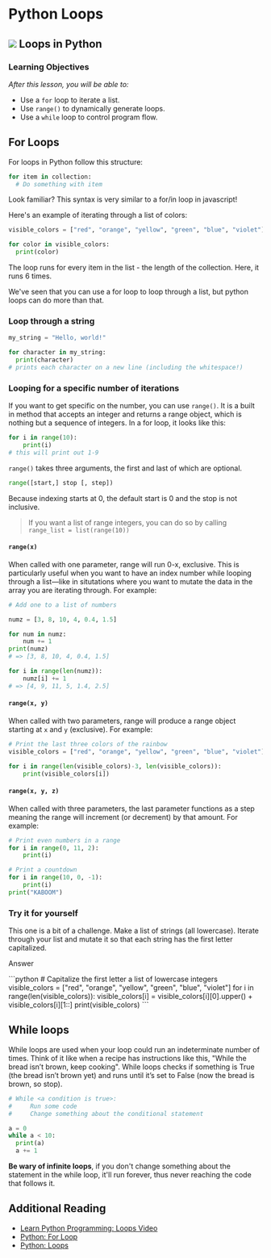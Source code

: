 # Python Loops

## ![](https://ga-dash.s3.amazonaws.com/production/assets/logo-9f88ae6c9c3871690e33280fcf557f33.png) Loops in Python

### Learning Objectives

_After this lesson, you will be able to:_

* Use a `for` loop to iterate a list.
* Use `range()` to dynamically generate loops.
* Use a `while` loop to control program flow.

## For Loops

For loops in Python follow this structure:

```python
for item in collection:
  # Do something with item
```

Look familiar? This syntax is very similar to a for/in loop in javascript!

Here's an example of iterating through a list of colors:

```python
visible_colors = ["red", "orange", "yellow", "green", "blue", "violet"]

for color in visible_colors:
  print(color)
```

The loop runs for every item in the list - the length of the collection. Here, it runs 6 times.

We've seen that you can use a for loop to loop through a list, but python loops can do more than that.

### Loop through a string

```python
my_string = "Hello, world!"

for character in my_string:
  print(character)
# prints each character on a new line (including the whitespace!)
```

### Looping for a specific number of iterations

If you want to get specific on the number, you can use `range()`. It is a built in method that accepts an integer and returns a range object, which is nothing but a sequence of integers. In a for loop, it looks like this:

```python
for i in range(10):
    print(i)
# this will print out 1-9
```

`range()` takes three arguments, the first and last of which are optional.

```python
range([start,] stop [, step])
```

Because indexing starts at 0, the default start is 0 and the stop is not inclusive.

> If you want a list of range integers, you can do so by calling `range_list = list(range(10))`

#### `range(x)`

When called with one parameter, range will run 0-x, exclusive. This is particularly useful when you want to have an index number while looping through a list—like in situtations where you want to mutate the data in the array you are iterating through. For example:

```python
# Add one to a list of numbers

numz = [3, 8, 10, 4, 0.4, 1.5]

for num in numz:
    num += 1
print(numz)
# => [3, 8, 10, 4, 0.4, 1.5]

for i in range(len(numz)):
    numz[i] += 1 
# => [4, 9, 11, 5, 1.4, 2.5]
```

#### `range(x, y)`

When called with two parameters, range will produce a range object starting at `x` and `y` \(exclusive\). For example:

```python
# Print the last three colors of the rainbow
visible_colors = ["red", "orange", "yellow", "green", "blue", "violet"]

for i in range(len(visible_colors)-3, len(visible_colors)):
    print(visible_colors[i])
```

#### `range(x, y, z)`

When called with three parameters, the last parameter functions as a step meaning the range will increment \(or decrement\) by that amount. For example:

```python
# Print even numbers in a range
for i in range(0, 11, 2):
    print(i)

# Print a countdown
for i in range(10, 0, -1):
    print(i)
print("KABOOM")
```

### Try it for yourself

This one is a bit of a challenge. Make a list of strings \(all lowercase\). Iterate through your list and mutate it so that each string has the first letter capitalized.

Answer

 \`\`\`python \# Capitalize the first letter a list of lowercase integers visible\_colors = \["red", "orange", "yellow", "green", "blue", "violet"\] for i in range\(len\(visible\_colors\)\): visible\_colors\[i\] = visible\_colors\[i\]\[0\].upper\(\) + visible\_colors\[i\]\[1::\] print\(visible\_colors\) \`\`\`

## While loops

While loops are used when your loop could run an indeterminate number of times. Think of it like when a recipe has instructions like this, "While the bread isn’t brown, keep cooking". While loops checks if something is True \(the bread isn’t brown yet\) and runs until it’s set to False \(now the bread is brown, so stop\).

```python
# While <a condition is true>:
#     Run some code
#     Change something about the conditional statement

a = 0
while a < 10:
  print(a)
  a += 1
```

**Be wary of infinite loops**, if you don't change something about the statement in the while loop, it'll run forever, thus never reaching the code that follows it.

## Additional Reading

* [Learn Python Programming: Loops Video](https://www.youtube.com/watch?v=JkQ0Xeg8LRI)
* [Python: For Loop](https://wiki.python.org/moin/ForLoop)
* [Python: Loops](https://www.tutorialspoint.com/python/python_loops.htm)

